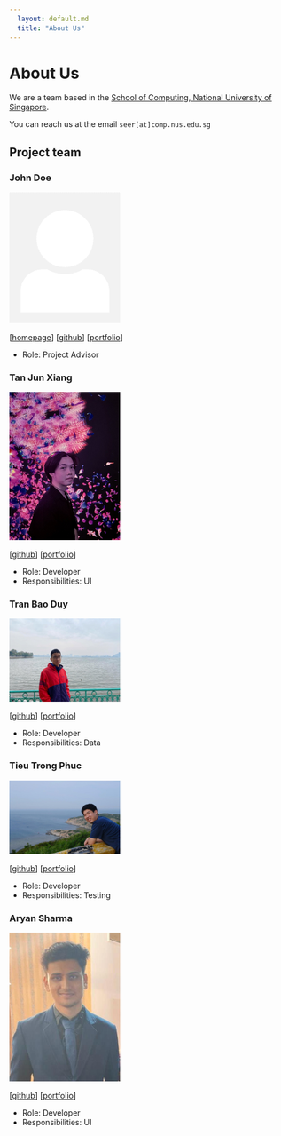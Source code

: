 ```yaml
---
  layout: default.md
  title: "About Us"
---
```


# About Us

We are a team based in the [School of Computing, National University of Singapore](http://www.comp.nus.edu.sg).

You can reach us at the email `seer[at]comp.nus.edu.sg`

## Project team

### John Doe

<img src="images/johndoe.png" width="200px">

[[homepage](http://www.comp.nus.edu.sg/~damithch)]
[[github](https://github.com/johndoe)]
[[portfolio](team/johndoe.md)]

* Role: Project Advisor

### Tan Jun Xiang

<img src="images/0rbita1.png" width="200px">

[[github](https://github.com/0rbita1)]
[[portfolio](team/0rbita1.md)]

* Role: Developer
* Responsibilities: UI

### Tran Bao Duy

<img src="images/duyy0406.png" width="200px">

[[github](http://github.com/Duyy0406)] [[portfolio](team/duyy0406.md)]

* Role: Developer
* Responsibilities: Data

### Tieu Trong Phuc

<img src="images/tieutrongphuc.png" width="200px">

[[github](http://github.com/tieutrongphuc)]
[[portfolio](team/tieutrongphuc.md)]

* Role: Developer
* Responsibilities: Testing

### Aryan Sharma

<img src="images/aryann-sharma.png" width="200px">

[[github](https://github.com/Aryann-Sharma)]
[[portfolio](team/aryan.md)]

* Role: Developer
* Responsibilities: UI
